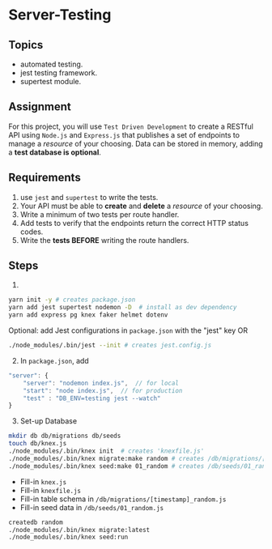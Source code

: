 # Server-Testing

## Topics

- automated testing.
- jest testing framework.
- supertest module.

## Assignment

For this project, you will use `Test Driven Development` to create a RESTful API using `Node.js` and `Express.js` that publishes a set of endpoints to manage a _resource_ of your choosing. Data can be stored in memory, adding a **test database is optional**.

## Requirements

1.  use `jest` and `supertest` to write the tests.
1.  Your API must be able to **create** and **delete** a _resource_ of your choosing.
1.  Write a minimum of two tests per route handler.
1.  Add tests to verify that the endpoints return the correct HTTP status codes.
1.  Write the **tests BEFORE** writing the route handlers.

## Steps

1.

```bash
yarn init -y # creates package.json
yarn add jest supertest nodemon -D  # install as dev dependency
yarn add express pg knex faker helmet dotenv
```

Optional: add Jest configurations in `package.json` with the "jest" key OR

```bash
./node_modules/.bin/jest --init # creates jest.config.js
```

2. In `package.json`, add

```js
"server": {
    "server": "nodemon index.js",  // for local
    "start": "node index.js",  // for production
    "test" : "DB_ENV=testing jest --watch"
}
```

3. Set-up Database

```bash
mkdir db db/migrations db/seeds
touch db/knex.js
./node_modules/.bin/knex init  # creates 'knexfile.js'
./node_modules/.bin/knex migrate:make random # creates /db/migrations/[timestamp]_random.js
./node_modules/.bin/knex seed:make 01_random # creates /db/seeds/01_random.js
```

- Fill-in `knex.js`
- Fill-in `knexfile.js`
- Fill-in table schema in `/db/migrations/[timestamp]_random.js`
- Fill-in seed data in `/db/seeds/01_random.js`

```bash
createdb random
./node_modules/.bin/knex migrate:latest
./node_modules/.bin/knex seed:run
```